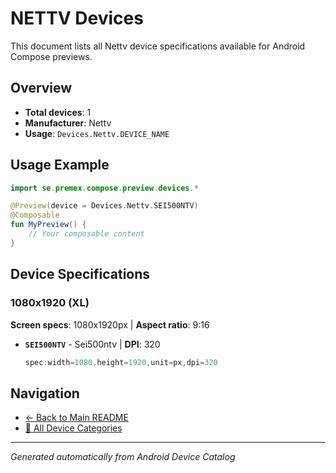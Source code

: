 # NETTV Devices

This document lists all Nettv device specifications available for Android Compose previews.

## Overview

- **Total devices**: 1
- **Manufacturer**: Nettv
- **Usage**: `Devices.Nettv.DEVICE_NAME`

## Usage Example

```kotlin
import se.premex.compose.preview.devices.*

@Preview(device = Devices.Nettv.SEI500NTV)
@Composable
fun MyPreview() {
    // Your composable content
}
```

## Device Specifications

### 1080x1920 (XL)

**Screen specs**: 1080x1920px | **Aspect ratio**: 9:16

- **`SEI500NTV`** - Sei500ntv | **DPI**: 320
  ```kotlin
  spec:width=1080,height=1920,unit=px,dpi=320
  ```

## Navigation

- [← Back to Main README](../../README.md)
- [📱 All Device Categories](../README.md)

---
*Generated automatically from Android Device Catalog*
